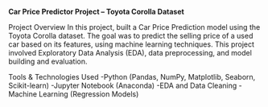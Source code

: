 **Car Price Predictor Project – Toyota Corolla Dataset**

Project Overview
In this project, built a Car Price Prediction model using the Toyota Corolla dataset. 
The goal was to predict the selling price of a used car based on its features, using machine learning techniques.
This project involved Exploratory Data Analysis (EDA), data preprocessing, and model building and evaluation.

Tools & Technologies Used
-Python (Pandas, NumPy, Matplotlib, Seaborn, Scikit-learn)
-Jupyter Notebook (Anaconda)
-EDA and Data Cleaning
-Machine Learning (Regression Models)
